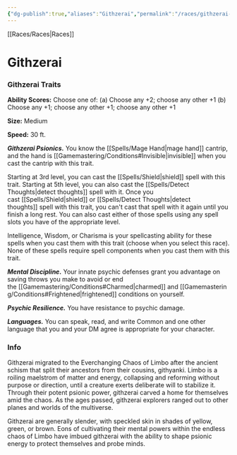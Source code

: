 ```yaml
---
{"dg-publish":true,"aliases":"Githzerai","permalink":"/races/githzerai-pr/","dgHomeLink":false,"dgPassFrontmatter":true}
---
```


[[Races/Races|Races]]
# Githzerai

### Githzerai Traits
**Ability Scores:** Choose one of: (a) Choose any +2; choose any other +1 (b) Choose any +1; choose any other +1; choose any other +1

**Size:** Medium

**Speed:** 30 ft. 

***Githzerai Psionics.*** You know the [[Spells/Mage Hand|mage hand]] cantrip, and the hand is [[Gamemastering/Conditions#Invisible|invisible]] when you cast the cantrip with this trait.

Starting at 3rd level, you can cast the [[Spells/Shield|shield]] spell with this trait. Starting at 5th level, you can also cast the [[Spells/Detect Thoughts|detect thoughts]] spell with it. Once you cast [[Spells/Shield|shield]] or [[Spells/Detect Thoughts|detect thoughts]] spell with this trait, you can't cast that spell with it again until you finish a long rest. You can also cast either of those spells using any spell slots you have of the appropriate level.

Intelligence, Wisdom, or Charisma is your spellcasting ability for these spells when you cast them with this trait (choose when you select this race). None of these spells require spell components when you cast them with this trait.

***Mental Discipline.*** Your innate psychic defenses grant you advantage on saving throws you make to avoid or end the [[Gamemastering/Conditions#Charmed|charmed]] and [[Gamemastering/Conditions#Frightened|frightened]] conditions on yourself.

***Psychic Resilience.*** You have resistance to psychic damage.

***Languages.*** You can speak, read, and write Common and one other language that you and your DM agree is appropriate for your character.

### Info
Githzerai migrated to the Everchanging Chaos of Limbo after the ancient schism that split their ancestors from their cousins, githyanki. Limbo is a roiling maelstrom of matter and energy, collapsing and reforming without purpose or direction, until a creature exerts deliberate will to stabilize it. Through their potent psionic power, githzerai carved a home for themselves amid the chaos. As the ages passed, githzerai explorers ranged out to other planes and worlds of the multiverse.

Githzerai are generally slender, with speckled skin in shades of yellow, green, or brown. Eons of cultivating their mental powers within the endless chaos of Limbo have imbued githzerai with the ability to shape psionic energy to protect themselves and probe minds.
